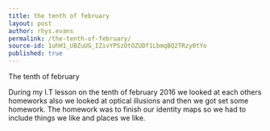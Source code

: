 ```yaml
---
title: the tenth of february
layout: post
author: rhys.evans
permalink: /the-tenth-of-february/
source-id: 1uhH1_UBZuUG_IZivYPSzOtOZUDf1LbmqBQ2TRzy0tYo
published: true
---
```

The tenth of february 

During my I.T lesson on the tenth of february 2016 we looked at each others homeworks also we looked at optical illusions and then we got set some homework. The homework was to finish our identity maps so we had to include things we like and places we like.

